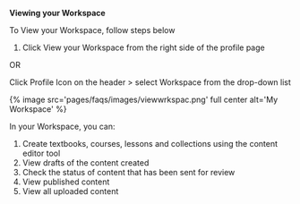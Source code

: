 **Viewing your Workspace**

To View your Workspace, follow steps below
	
1. Click View your Workspace from the right side of the profile page 
				
OR
                
Click Profile Icon on the header > select Workspace from the drop-down list

{% image src='pages/faqs/images/viewwrkspac.png' full center alt='My Workspace' %}

In your Workspace, you can:

1. Create textbooks, courses, lessons and collections using the content editor tool
2. View drafts of the content created
3. Check the status of content that has been sent for review
4. View published content
5. View all uploaded content
